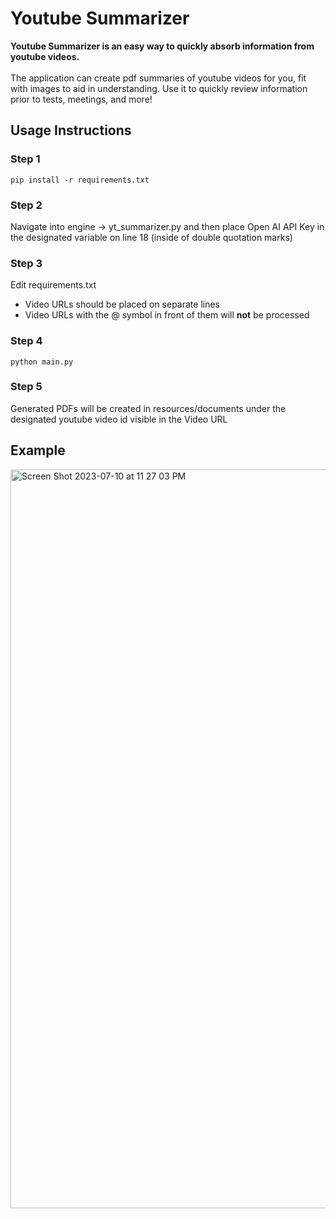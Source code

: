 # Youtube Summarizer
**Youtube Summarizer is an easy way to quickly absorb information from youtube videos.** <br><br>
The application can create pdf summaries of youtube videos for you, fit with images to aid in understanding. Use it to quickly review information prior to tests, meetings, and more!
## Usage Instructions
### Step 1
```pip install -r requirements.txt```
### Step 2
Navigate into engine -> yt_summarizer.py and then place Open AI API Key in the designated variable on line 18 (inside of double quotation marks)
### Step 3
Edit requirements.txt
- Video URLs should be placed on separate lines
- Video URLs with the @ symbol in front of them will **not** be processed
### Step 4
```python main.py```
### Step 5
Generated PDFs will be created in resources/documents under the designated youtube video id visible in the Video URL
## Example
<img width="1182" alt="Screen Shot 2023-07-10 at 11 27 03 PM" src="https://github.com/AgarwalAarush/yt-summarizer/blob/main/assets/Screenshot%202023-07-14%20at%205.02.28%20PM.png">